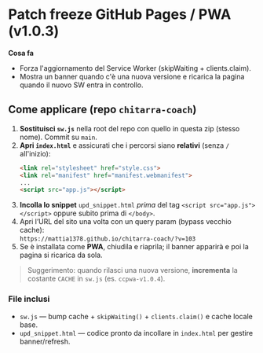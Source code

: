 # Patch freeze GitHub Pages / PWA (v1.0.3)

**Cosa fa**  
- Forza l'aggiornamento del Service Worker (skipWaiting + clients.claim).  
- Mostra un banner quando c'è una nuova versione e ricarica la pagina quando il nuovo SW entra in controllo.

## Come applicare (repo `chitarra-coach`)
1. **Sostituisci `sw.js`** nella root del repo con quello in questa zip (stesso nome). Commit su `main`.
2. **Apri `index.html`** e assicurati che i percorsi siano **relativi** (senza `/` all'inizio):
   ```html
   <link rel="stylesheet" href="style.css">
   <link rel="manifest" href="manifest.webmanifest">
   ...
   <script src="app.js"></script>
   ```
3. **Incolla lo snippet** `upd_snippet.html` *prima* del tag `<script src="app.js"></script>` oppure subito prima di `</body>`.
4. Apri l’URL del sito una volta con un query param (bypass vecchio cache):  
   `https://mattia1378.github.io/chitarra-coach/?v=103`
5. Se è installata come **PWA**, chiudila e riaprila; il banner apparirà e poi la pagina si ricarica da sola.

> Suggerimento: quando rilasci una nuova versione, **incrementa** la costante `CACHE` in `sw.js` (es. `ccpwa-v1.0.4`).

### File inclusi
- `sw.js` — bump cache + `skipWaiting()` + `clients.claim()` e cache locale base.
- `upd_snippet.html` — codice pronto da incollare in `index.html` per gestire banner/refresh.
